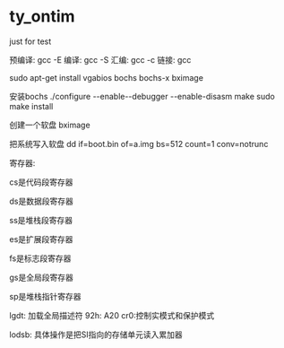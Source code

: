 # ty_ontim
just for test

预编译: gcc -E
编译: gcc -S
汇编: gcc -c
链接: gcc

sudo apt-get install vgabios bochs bochs-x bximage

安装bochs
./configure --enable--debugger --enable-disasm
make
sudo make install

创建一个软盘 bximage

把系统写入软盘
dd if=boot.bin of=a.img bs=512 count=1 conv=notrunc

寄存器:

cs是代码段寄存器

ds是数据段寄存器

ss是堆栈段寄存器

es是扩展段寄存器

fs是标志段寄存器

gs是全局段寄存器

sp是堆栈指针寄存器

lgdt: 加载全局描述符
92h: A20
cr0:控制实模式和保护模式

lodsb: 具体操作是把SI指向的存储单元读入累加器
